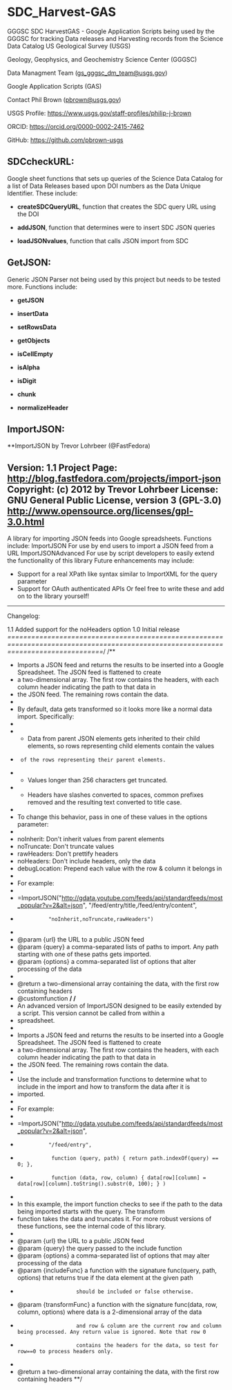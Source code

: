 # SDC_Harvest-GAS
GGGSC SDC HarvestGAS - Google Application Scripts being used by the GGGSC for tracking Data releases and Harvesting records from the Science Data Catalog
US Geological Survey (USGS)

Geology, Geophysics, and Geochemistry Science Center (GGGSC)

Data Managment Team (gs_gggsc_dm_team@usgs.gov)

Google Application Scripts (GAS)

Contact Phil Brown (pbrown@usgs.gov)

USGS Profile: https://www.usgs.gov/staff-profiles/philip-j-brown

ORCID: https://orcid.org/0000-0002-2415-7462

GitHub: https://github.com/pbrown-usgs


## SDCcheckURL:

Google sheet functions that sets up queries of the Science Data Catalog for a list of Data Releases based upon DOI numbers as the Data Unique Identifier.  These include:

- **createSDCQueryURL**, function that creates the SDC query URL using the DOI

- **addJSON**, function that determines were to insert SDC JSON queries

- **loadJSONvalues**, function that calls JSON import from SDC 

## GetJSON:

Generic JSON Parser not being used by this project but needs to be tested more.  Functions include:

- **getJSON**

- **insertData**

- **setRowsData**

- **getObjects**

- **isCellEmpty**

- **isAlpha**

- **isDigit**

- **chunk**

- **normalizeHeader**

## ImportJSON:

  **ImportJSON by Trevor Lohrbeer (@FastFedora)

  Version:      1.1
  Project Page: http://blog.fastfedora.com/projects/import-json
  Copyright:    (c) 2012 by Trevor Lohrbeer
  License:      GNU General Public License, version 3 (GPL-3.0) 
                http://www.opensource.org/licenses/gpl-3.0.html
  ------------------------------------------------------------------------------------------------------------------------------------
  A library for importing JSON feeds into Google spreadsheets. Functions include:
     ImportJSON            For use by end users to import a JSON feed from a URL 
     ImportJSONAdvanced    For use by script developers to easily extend the functionality of this library
  Future enhancements may include:
   - Support for a real XPath like syntax similar to ImportXML for the query parameter
   - Support for OAuth authenticated APIs
  Or feel free to write these and add on to the library yourself!
  ------------------------------------------------------------------------------------------------------------------------------------
  Changelog:
  
  1.1    Added support for the noHeaders option
  1.0    Initial release
 *====================================================================================================================================*/
/**
 * Imports a JSON feed and returns the results to be inserted into a Google Spreadsheet. The JSON feed is flattened to create 
 * a two-dimensional array. The first row contains the headers, with each column header indicating the path to that data in 
 * the JSON feed. The remaining rows contain the data. 
 * 
 * By default, data gets transformed so it looks more like a normal data import. Specifically:
 *
 *   - Data from parent JSON elements gets inherited to their child elements, so rows representing child elements contain the values 
 *      of the rows representing their parent elements.
 *   - Values longer than 256 characters get truncated.
 *   - Headers have slashes converted to spaces, common prefixes removed and the resulting text converted to title case. 
 *
 * To change this behavior, pass in one of these values in the options parameter:
 *
 *    noInherit:     Don't inherit values from parent elements
 *    noTruncate:    Don't truncate values
 *    rawHeaders:    Don't prettify headers
 *    noHeaders:     Don't include headers, only the data
 *    debugLocation: Prepend each value with the row & column it belongs in
 *
 * For example:
 *
 *   =ImportJSON("http://gdata.youtube.com/feeds/api/standardfeeds/most_popular?v=2&alt=json", "/feed/entry/title,/feed/entry/content",
 *               "noInherit,noTruncate,rawHeaders")
 * 
 * @param {url} the URL to a public JSON feed
 * @param {query} a comma-separated lists of paths to import. Any path starting with one of these paths gets imported.
 * @param {options} a comma-separated list of options that alter processing of the data
 *
 * @return a two-dimensional array containing the data, with the first row containing headers
 * @customfunction
 **/
 /**
 * An advanced version of ImportJSON designed to be easily extended by a script. This version cannot be called from within a 
 * spreadsheet.
 *
 * Imports a JSON feed and returns the results to be inserted into a Google Spreadsheet. The JSON feed is flattened to create 
 * a two-dimensional array. The first row contains the headers, with each column header indicating the path to that data in 
 * the JSON feed. The remaining rows contain the data. 
 *
 * Use the include and transformation functions to determine what to include in the import and how to transform the data after it is
 * imported. 
 *
 * For example:
 *
 *   =ImportJSON("http://gdata.youtube.com/feeds/api/standardfeeds/most_popular?v=2&alt=json", 
 *               "/feed/entry",
 *                function (query, path) { return path.indexOf(query) == 0; },
 *                function (data, row, column) { data[row][column] = data[row][column].toString().substr(0, 100); } )
 *
 * In this example, the import function checks to see if the path to the data being imported starts with the query. The transform 
 * function takes the data and truncates it. For more robust versions of these functions, see the internal code of this library.
 *
 * @param {url}           the URL to a public JSON feed
 * @param {query}         the query passed to the include function
 * @param {options}       a comma-separated list of options that may alter processing of the data
 * @param {includeFunc}   a function with the signature func(query, path, options) that returns true if the data element at the given path
 *                        should be included or false otherwise. 
 * @param {transformFunc} a function with the signature func(data, row, column, options) where data is a 2-dimensional array of the data 
 *                        and row & column are the current row and column being processed. Any return value is ignored. Note that row 0 
 *                        contains the headers for the data, so test for row==0 to process headers only.
 *
 * @return a two-dimensional array containing the data, with the first row containing headers
 **/
